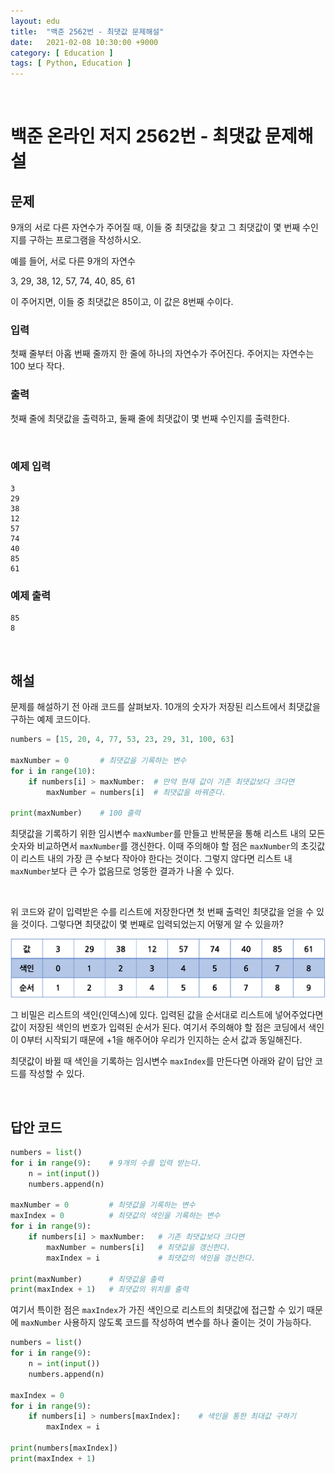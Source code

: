 ```yaml
---
layout: edu
title:  "백준 2562번 - 최댓값 문제해설"
date:   2021-02-08 10:30:00 +9000
category: [ Education ]
tags: [ Python, Education ]
---
```


<br>

# **백준 온라인 저지 2562번 - 최댓값 문제해설**
## **문제**
9개의 서로 다른 자연수가 주어질 때, 이들 중 최댓값을 찾고 그 최댓값이 몇 번째 수인지를 구하는 프로그램을 작성하시오.

예를 들어, 서로 다른 9개의 자연수

3, 29, 38, 12, 57, 74, 40, 85, 61

이 주어지면, 이들 중 최댓값은 85이고, 이 값은 8번째 수이다.

### **입력**
첫째 줄부터 아홉 번째 줄까지 한 줄에 하나의 자연수가 주어진다. 주어지는 자연수는 100 보다 작다.

### **출력**
첫째 줄에 최댓값을 출력하고, 둘째 줄에 최댓값이 몇 번째 수인지를 출력한다.

<br>

### 예제 입력
    3
    29
    38
    12
    57
    74
    40
    85
    61

### 예제 출력
    85
    8

<br>

## **해설**
문제를 해설하기 전 아래 코드를 살펴보자. 10개의 숫자가 저장된 리스트에서 최댓값을 구하는 예제 코드이다.

```python
numbers = [15, 20, 4, 77, 53, 23, 29, 31, 100, 63]

maxNumber = 0       # 최댓값을 기록하는 변수
for i in range(10):
    if numbers[i] > maxNumber:  # 만약 현재 값이 기존 최댓값보다 크다면
        maxNumber = numbers[i]  # 최댓값을 바꿔준다.

print(maxNumber)    # 100 출력
```

최댓값을 기록하기 위한 임시변수 `maxNumber`를 만들고 반복문을 통해 리스트 내의 모든 숫자와 비교하면서 `maxNumber`를 갱신한다. 이때 주의해야 할 점은 `maxNumber`의 초깃값이 리스트 내의 가장 큰 수보다 작아야 한다는 것이다. 그렇지 않다면 리스트 내 `maxNumber`보다 큰 수가 없음므로 엉뚱한 결과가 나올 수 있다.

<br>

위 코드와 같이 입력받은 수를 리스트에 저장한다면 첫 번째 출력인 최댓값을 얻을 수 있을 것이다. 그렇다면 최댓값이 몇 번째로 입력되었는지 어떻게 알 수 있을까?

![배열 이미지](/assets/solve_boj_2562_list_indexing.png)

그 비밀은 리스트의 색인(인덱스)에 있다. 입력된 값을 순서대로 리스트에 넣어주었다면 값이 저장된 색인의 번호가 입력된 순서가 된다. 여기서 주의해야 할 점은 코딩에서 색인이 0부터 시작되기 때문에 +1을 해주어야 우리가 인지하는 순서 값과 동일해진다.


최댓값이 바뀔 때 색인을 기록하는 임시변수 `maxIndex`를 만든다면 아래와 같이 답안 코드를 작성할 수 있다.

<br>

## **답안 코드**
```python
numbers = list()
for i in range(9):    # 9개의 수를 입력 받는다.
    n = int(input())
    numbers.append(n)

maxNumber = 0         # 최댓값을 기록하는 변수
maxIndex = 0          # 최댓값의 색인을 기록하는 변수
for i in range(9):
    if numbers[i] > maxNumber:   # 기존 최댓값보다 크다면
        maxNumber = numbers[i]   # 최댓값을 갱신한다.
        maxIndex = i             # 최댓값의 색인을 갱신한다.

print(maxNumber)      # 최댓값을 출력
print(maxIndex + 1)   # 최댓값의 위치를 출력
```

여기서 특이한 점은 `maxIndex`가 가진 색인으로 리스트의 최댓값에 접근할 수 있기 때문에 `maxNumber` 사용하지 않도록 코드를 작성하여 변수를 하나 줄이는 것이 가능하다.


```python
numbers = list()
for i in range(9):
    n = int(input())
    numbers.append(n)

maxIndex = 0
for i in range(9):
    if numbers[i] > numbers[maxIndex]:    # 색인을 통한 최대값 구하기
        maxIndex = i

print(numbers[maxIndex])
print(maxIndex + 1)
```